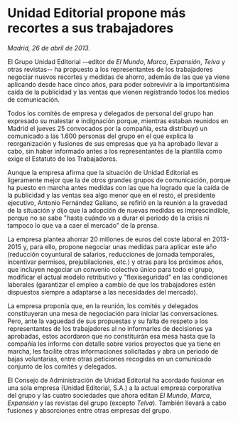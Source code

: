 # Unidad Editorial propone más recortes a sus trabajadores

*Madrid, 26 de abril de 2013.*

El Grupo Unidad Editorial --editor de *El Mundo*, *Marca*, *Expansión*, *Telva* y otras revistas-- ha propuesto a los representantes de los trabajadores negociar nuevos recortes y medidas de ahorro, además de las que ya viene aplicando desde hace cinco años, para poder sobrevivir a la importantísima caída de la publicidad y las ventas que vienen registrando todos los medios de comunicación.

Todos los comités de empresa y delegados de personal del grupo han expresado su malestar e indignación porque, mientras estaban reunidos en Madrid el jueves 25 convocados por la compañía, esta distribuyó un comunicado a las 1.600 personas del grupo en el que explica la reorganización y fusiones de sus empresas que ya ha aprobado llevar a cabo, sin haber informado antes a los representantes de la plantilla como exige el Estatuto de los Trabajadores.

Aunque la empresa afirma que la situación de Unidad Editorial es ligeramente mejor que la de otros grandes grupos de comunicación, porque ha puesto en marcha antes medidas con las que ha logrado que la caída de la publicidad y las ventas sea algo menor que en el resto, el presidente ejecutivo, Antonio Fernández Galiano, se refirió en la reunión a la gravedad de la situación y dijo que la adopción de nuevas medidas es imprescindible, porque no se sabe "hasta cuándo va a durar el periodo de la crisis ni tampoco lo que va a caer el mercado" de la prensa.

La empresa plantea ahorrar 20 millones de euros del coste laboral en 2013-2015 y, para ello, propone negociar unas medidas para aplicar este año (reducción coyuntural de salarios, reducciones de jornada temporales, incentivar permisos, prejubilaciones, etc.) y otras para los próximos años, que incluyen negociar un convenio colectivo único para todo el grupo, modificar el actual modelo retributivo y "flexiseguridad" en las condiciones laborales (garantizar el empleo a cambio de que los trabajadores estén dispuestos siempre a adaptarse a las necesidades del mercado).

La empresa proponía que, en la reunión, los comités y delegados constituyeran una mesa de negociación para iniciar las conversaciones. Pero, ante la vaguedad de sus propuestas y su falta de respeto a los representantes de los trabajadores al no informarles de decisiones ya aprobadas, estos acordaron que no constituirán esa mesa hasta que la compañía les informe con detalle sobre varios proyectos que ya tiene en marcha, les facilite otras informaciones solicitadas y abra un periodo de bajas voluntarias, entre otras peticiones recogidas en un comunicado conjunto de los comités y delegados.

El Consejo de Administración de Unidad Editorial ha acordado fusionar en una sola empresa (Unidad Editorial, S.A.) a la actual empresa corporativa del grupo y las cuatro sociedades que ahora editan *El Mundo*, *Marca*, *Expansión* y las revistas del grupo (excepto *Telva*). También llevará a cabo fusiones y absorciones entre otras empresas del grupo.

